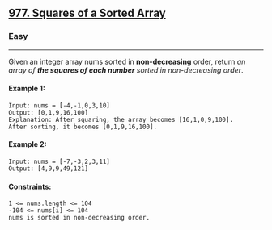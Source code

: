 [977. Squares of a Sorted Array](https://leetcode.com/problems/squares-of-a-sorted-array/?envType=daily-question&envId=2024-03-02)
---------------------------------------------------------------------------------------------------------------------------------------------

### Easy
---------------------------------------------------------------------------------------------------------------------------------------------

Given an integer array nums sorted in **non-decreasing** order, return _an array of **the squares of each number** sorted in non-decreasing order_.

#### Example 1:
```
Input: nums = [-4,-1,0,3,10]
Output: [0,1,9,16,100]
Explanation: After squaring, the array becomes [16,1,0,9,100].
After sorting, it becomes [0,1,9,16,100].
```
#### Example 2:
```
Input: nums = [-7,-3,2,3,11]
Output: [4,9,9,49,121]
```
#### Constraints:
```
1 <= nums.length <= 104
-104 <= nums[i] <= 104
nums is sorted in non-decreasing order.
```
